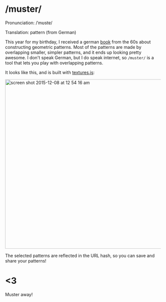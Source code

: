 # /muster/

Pronunciation: /ˈmʊstɐ/

Translation: pattern (from German)

This year for my birthday, I received a german [book](http://www.presentandcorrect.com/products/geometric-patterns-book) from the 60s about constructing geometric patterns. Most of the patterns are
made by overlapping smaller, simpler patterns, and it ends
up looking pretty awesome. I don't speak German, but I do speak internet, so `/muster/` is a tool that lets you play with overlapping patterns.

It looks like this, and is built with [textures.js](https://riccardoscalco.github.io/textures/):

<img width="549" alt="screen shot 2015-12-08 at 12 54 16 am" src="https://cloud.githubusercontent.com/assets/1369170/11651758/f525ccba-9d47-11e5-8700-ea8c0055558a.png">

The selected patterns are reflected in the URL hash, so you can save and share your patterns!

# <3
Muster away!


